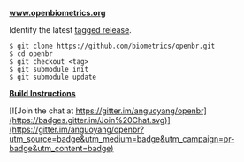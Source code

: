 **www.openbiometrics.org**

Identify the latest [tagged release](https://github.com/biometrics/openbr/releases).

    $ git clone https://github.com/biometrics/openbr.git
    $ cd openbr
    $ git checkout <tag>
    $ git submodule init
    $ git submodule update
    
**[Build Instructions](http://openbiometrics.org/doxygen/latest/installation.html)**


[![Join the chat at https://gitter.im/anguoyang/openbr](https://badges.gitter.im/Join%20Chat.svg)](https://gitter.im/anguoyang/openbr?utm_source=badge&utm_medium=badge&utm_campaign=pr-badge&utm_content=badge)